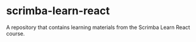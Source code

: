 # scrimba-learn-react
A repository that contains learning materials from the Scrimba Learn React course.
